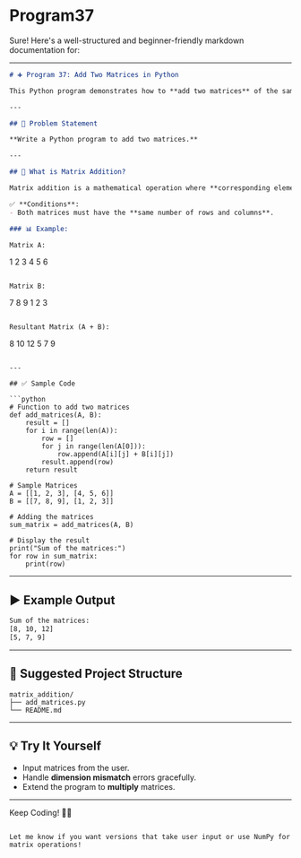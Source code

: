 # Program37
Sure! Here's a well-structured and beginner-friendly markdown documentation for:

---

```markdown
# ➕ Program 37: Add Two Matrices in Python

This Python program demonstrates how to **add two matrices** of the same dimension.

---

## 📌 Problem Statement

**Write a Python program to add two matrices.**

---

## 🧮 What is Matrix Addition?

Matrix addition is a mathematical operation where **corresponding elements** of two matrices are added together to form a new matrix.

✅ **Conditions**:
- Both matrices must have the **same number of rows and columns**.

### 📊 Example:

Matrix A:
```

1 2 3
4 5 6

```

Matrix B:
```

7 8 9
1 2 3

```

Resultant Matrix (A + B):
```

8 10 12
5 7 9

```

---

## ✅ Sample Code

```python
# Function to add two matrices
def add_matrices(A, B):
    result = []
    for i in range(len(A)):
        row = []
        for j in range(len(A[0])):
            row.append(A[i][j] + B[i][j])
        result.append(row)
    return result

# Sample Matrices
A = [[1, 2, 3], [4, 5, 6]]
B = [[7, 8, 9], [1, 2, 3]]

# Adding the matrices
sum_matrix = add_matrices(A, B)

# Display the result
print("Sum of the matrices:")
for row in sum_matrix:
    print(row)
```

---

## ▶️ Example Output

```bash
Sum of the matrices:
[8, 10, 12]
[5, 7, 9]
```

---

## 📁 Suggested Project Structure

```
matrix_addition/
├── add_matrices.py
└── README.md
```

---

## 💡 Try It Yourself

- Input matrices from the user.
- Handle **dimension mismatch** errors gracefully.
- Extend the program to **multiply** matrices.

---

Keep Coding! 🧠✨

```

Let me know if you want versions that take user input or use NumPy for matrix operations!
